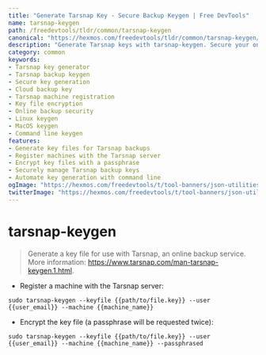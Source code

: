 ```yaml
---
title: "Generate Tarsnap Key - Secure Backup Keygen | Free DevTools"
name: tarsnap-keygen
path: /freedevtools/tldr/common/tarsnap-keygen
canonical: "https://hexmos.com/freedevtools/tldr/common/tarsnap-keygen/"
description: "Generate Tarsnap keys with tarsnap-keygen. Secure your online backups and register machines for Tarsnap cloud storage services. Free online tool, no registration required."
category: common
keywords:
- Tarsnap key generator
- Tarsnap backup keygen
- Secure key generation
- Cloud backup key
- Tarsnap machine registration
- Key file encryption
- Online backup security
- Linux keygen
- MacOS keygen
- Command line keygen
features:
- Generate key files for Tarsnap backups
- Register machines with the Tarsnap server
- Encrypt key files with a passphrase
- Securely manage Tarsnap backup keys
- Automate key generation with command line
ogImage: "https://hexmos.com/freedevtools/t/tool-banners/json-utilities-banner.png"
twitterImage: "https://hexmos.com/freedevtools/t/tool-banners/json-utilities-banner.png"
---
```


# tarsnap-keygen

> Generate a key file for use with Tarsnap, an online backup service.
> More information: <https://www.tarsnap.com/man-tarsnap-keygen.1.html>.

- Register a machine with the Tarsnap server:

`sudo tarsnap-keygen --keyfile {{path/to/file.key}} --user {{user_email}} --machine {{machine_name}}`

- Encrypt the key file (a passphrase will be requested twice):

`sudo tarsnap-keygen --keyfile {{path/to/file.key}} --user {{user_email}} --machine {{machine_name}} --passphrased`
